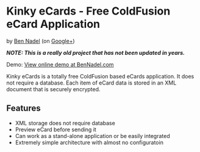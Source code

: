 
# Kinky eCards - Free ColdFusion eCard Application

by [Ben Nadel][1] (on [Google+][2])

__*NOTE: This is a really old project that has not been updated in years.*__

Demo: [View online demo at BenNadel.com][3]

Kinky eCards is a totally free ColdFusion based eCards application. It does 
not require a database. Each item of eCard data is stored in an XML document 
that is securely encrypted. 

## Features

* XML storage does not require database
* Preview eCard before sending it
* Can work as a stand-alone application or be easily integrated
* Extremely simple architecture with almost no configuratoin


[1]: http://www.bennadel.com
[2]: https://plus.google.com/108976367067760160494?rel=author
[3]: http://www.bennadel.com/resources/projects/kinky_ecards/demo/index.cfm